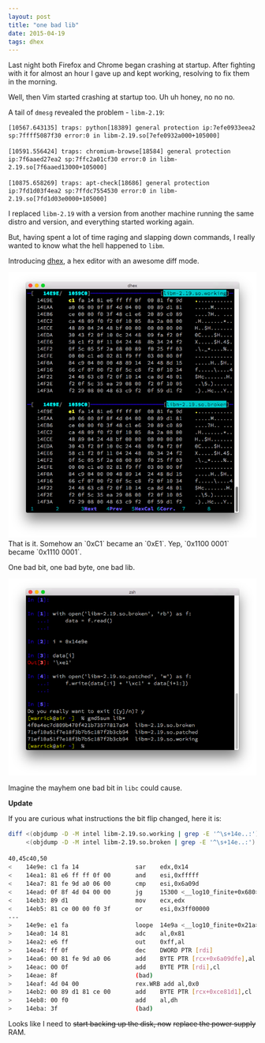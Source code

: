 ```yaml
---
layout: post
title: "one bad lib"
date: 2015-04-19
tags: dhex
---
```


Last night both Firefox and Chrome began crashing at startup. After fighting 
with it for almost an hour I gave up and kept working, resolving to fix them in the 
morning.

Well, then Vim started crashing at startup too. Uh uh honey, no no no.
 
A tail of `dmesg` revealed the problem - `libm-2.19`:

```
[10567.643135] traps: python[18389] general protection ip:7efe0933eea2 sp:7ffff5087f30 error:0 in libm-2.19.so[7efe0932a000+105000]

[10591.556424] traps: chromium-browse[18584] general protection ip:7f6aaed27ea2 sp:7ffc2a01cf30 error:0 in libm-2.19.so[7f6aaed13000+105000]

[10875.658269] traps: apt-check[18686] general protection ip:7fd1d03f4ea2 sp:7ffdc7554530 error:0 in libm-2.19.so[7fd1d03e0000+105000]

```

I replaced `libm-2.19` with a version from another machine running the same distro
and version, and everything started working again. 

But, having spent a lot of time raging and slapping down commands, I really wanted 
to know what the hell happened to `libm`.

Introducing [dhex](http://www.dettus.net/dhex/), a hex editor with an awesome diff mode.

<img src="/img/dhex.png" />
That is it. Somehow an `0xC1` became an `0xE1`. Yep, `0x1100 0001` became `0x1110 0001`.

One bad bit, one bad byte, one bad lib.

<img src="/img/patching.png" />

Imagine the mayhem one bad bit in `libc` could cause.

**Update**

If you are curious what instructions the bit flip changed, here it is:

```bash
diff <(objdump -D -M intel libm-2.19.so.working | grep -E '^\s+14e..:') \
     <(objdump -D -M intel libm-2.19.so.broken | grep -E '^\s+14e..:')

40,45c40,50
<    14e9e:	c1 fa 14             	sar    edx,0x14
<    14ea1:	81 e6 ff ff 0f 00    	and    esi,0xfffff
<    14ea7:	81 fe 9d a0 06 00    	cmp    esi,0x6a09d
<    14ead:	0f 8f 4d 04 00 00    	jg     15300 <__log10_finite+0x680>
<    14eb3:	89 d1                	mov    ecx,edx
<    14eb5:	81 ce 00 00 f0 3f    	or     esi,0x3ff00000
---
>    14e9e:	e1 fa                	loope  14e9a <__log10_finite+0x21a>
>    14ea0:	14 81                	adc    al,0x81
>    14ea2:	e6 ff                	out    0xff,al
>    14ea4:	ff 0f                	dec    DWORD PTR [rdi]
>    14ea6:	00 81 fe 9d a0 06    	add    BYTE PTR [rcx+0x6a09dfe],al
>    14eac:	00 0f                	add    BYTE PTR [rdi],cl
>    14eae:	8f                   	(bad)
>    14eaf:	4d 04 00             	rex.WRB add al,0x0
>    14eb2:	00 89 d1 81 ce 00    	add    BYTE PTR [rcx+0xce81d1],cl
>    14eb8:	00 f0                	add    al,dh
>    14eba:	3f                   	(bad)

```

Looks like I need to <s>start backing up the disk, now</s> <s>replace the power supply</s> RAM.
